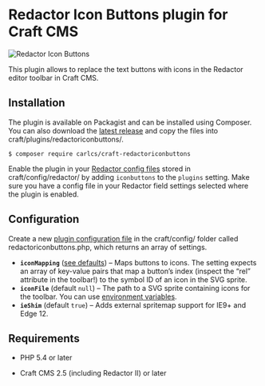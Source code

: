 # Redactor Icon Buttons plugin for Craft CMS

![Redactor Icon Buttons](https://github.com/carlcs/craft-redactoriconbuttons/blob/master/resources/screenshot.png)

This plugin allows to replace the text buttons with icons in the Redactor editor toolbar in Craft CMS.

## Installation

The plugin is available on Packagist and can be installed using Composer. You can also download the [latest release][0] and copy the files into craft/plugins/redactoriconbuttons/.

```
$ composer require carlcs/craft-redactoriconbuttons
```

Enable the plugin in your [Redactor config files][1] stored in craft/config/redactor/ by adding `iconbuttons` to the `plugins` setting. Make sure you have a config file in your Redactor field settings selected where the plugin is enabled.

## Configuration

Create a new [plugin configuration file][2] in the craft/config/ folder called redactoriconbuttons.php, which returns an array of settings.

- **`iconMapping`** ([see defaults][3]) – Maps buttons to icons. The setting expects an array of key-value pairs that map a button’s index (inspect the “rel” attribute in the toolbar!) to the symbol ID of an icon in the SVG sprite.
- **`iconFile`** (default `null`) – The path to a SVG sprite containing icons for the toolbar. You can use [environment variables][4].
- **`ieShim`** (default `true`) – Adds external spritemap support for IE9+ and Edge 12.

## Requirements

- PHP 5.4 or later
- Craft CMS 2.5 (including Redactor II) or later


  [0]: https://github.com/carlcs/craft-redactoriconbuttons/releases/latest
  [1]: https://craftcms.com/docs/rich-text-fields#redactor-configs
  [2]: https://craftcms.com/docs/plugins/plugin-settings#config-file
  [3]: config.php
  [4]: https://craftcms.com/docs/multi-environment-configs#environment-specific-variables
